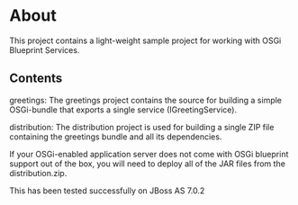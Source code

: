 About
=====

This project contains a light-weight sample project for working with OSGi Blueprint Services.

Contents
--------

greetings: The greetings project contains the source for building a simple OSGi-bundle 
that exports a single service (IGreetingService).

distribution: The distribution project is used for building a single ZIP file 
containing the greetings bundle and all its dependencies.

If your OSGi-enabled application server does not come with OSGi blueprint support out of the box, 
you will need to deploy all of the JAR files from the distribution.zip.

This has been tested successfully on JBoss AS 7.0.2